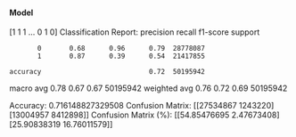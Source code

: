 #### Model
[1 1 1 ... 0 1 0]
Classification Report:
              precision    recall  f1-score   support

           0       0.68      0.96      0.79  28778087
           1       0.87      0.39      0.54  21417855

    accuracy                           0.72  50195942
   macro avg       0.78      0.67      0.67  50195942
weighted avg       0.76      0.72      0.69  50195942

Accuracy: 0.716148827329508
Confusion Matrix:
[[27534867  1243220]
 [13004957  8412898]]
Confusion Matrix (%):
[[54.85476695  2.47673408]
 [25.90838319 16.76011579]]
